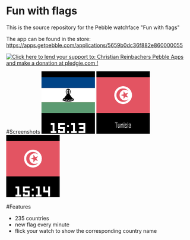 Fun with flags
==============

This is the source repository for the Pebble watchface "Fun with flags"

The app can be found in the store: https://apps.getpebble.com/applications/5659b0dc36f882e860000055

<a href='https://pledgie.com/campaigns/28156'><img alt='Click here to lend your support to: Christian Reinbachers Pebble Apps and make a donation at pledgie.com !' src='https://pledgie.com/campaigns/28156.png?skin_name=chrome' border='0' ></a>

#Screenshots
<img src="https://github.com/reini1305/funwithflags/raw/master/store/pebble_screenshot_2015-11-28_14-13-42.png"></img>
<img src="https://github.com/reini1305/funwithflags/raw/master/store/pebble_screenshot_2015-11-28_14-14-04.png"></img>
<img src="https://github.com/reini1305/funwithflags/raw/master/store/pebble_screenshot_2015-11-28_14-14-10.png"></img>


#Features
- 235 countries
- new flag every minute
- flick your watch to show the corresponding country name

